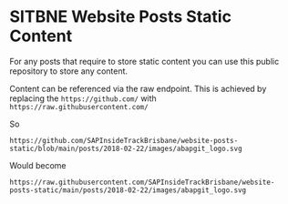 # SITBNE Website Posts Static Content
For any posts that require to store static content you can use this public repository to store any content.  

Content can be referenced via the raw endpoint.  This is achieved by replacing the ```https://github.com/``` with ```https://raw.githubusercontent.com/```

So
```
https://github.com/SAPInsideTrackBrisbane/website-posts-static/blob/main/posts/2018-02-22/images/abapgit_logo.svg
```

Would become 
```
https://raw.githubusercontent.com/SAPInsideTrackBrisbane/website-posts-static/main/posts/2018-02-22/images/abapgit_logo.svg
```
